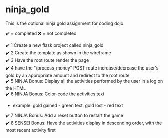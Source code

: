 # ninja_gold

This is the optional ninja gold assignment for coding dojo.

✔️ = completed
❌ = not completed

✔️ 1 Create a new flask project called ninja_gold <br/>
✔️ 2 Create the template as shown in the wireframe <br/>
✔️ 3 Have the root route render the page <br/>
✔️ 4 have the "/process_money" POST route increase/decrease the user's gold by an appropriate amount and redirect to the root route <br/>
✔️ 5 NINJA Bonus: Display all the activities performed by the user in a log on the HTML <br/>
✔️ 6 NINJA Bonus: Color-code the activities text <br/>
<ul>
    <li>example: gold gained - green text, gold lost - red text</li>
</ul>
✔️ 7 NINJA Bonus: Add a reset button to restart the game <br/>
✔️ 8 SENSEI Bonus: Have the activities display in descending order, with the most recent activity first <br/>

